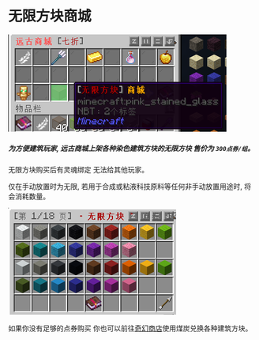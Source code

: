 # 无限方块商城

![无限方块商城](../image/无限方块商城.png)

##### 为方便建筑玩家, 远古商城上架各种染色建筑方块的无限方块 售价为 `300点券/组`。

无限方块购买后有灵魂绑定 无法给其他玩家。

仅在手动放置时为无限, 若用于合成或粘液科技原料等任何非手动放置用途时, 将会消耗数量。

![无限方块](../image/无限方块.png)

如果你没有足够的点券购买 你也可以前往[奇幻商店](../spawn.md)使用煤炭兑换各种建筑方块。

